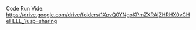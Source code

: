 Code Run Vide:
https://drive.google.com/drive/folders/1XpvQ0YNgoKPmZXRAjZHRHX0vCHeHLLL_?usp=sharing

